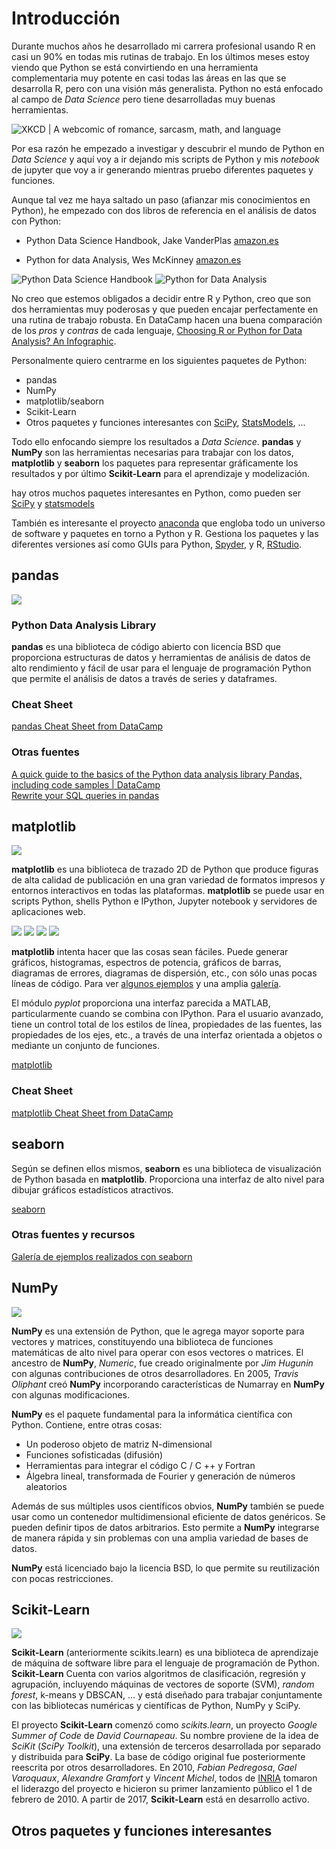 # Introducción

Durante muchos años he desarrollado mi carrera profesional usando R en casi un 90% en todas mis rutinas de trabajo. En los últimos meses estoy viendo que Python se está convirtiendo en una herramienta complementaria muy potente en casi todas las áreas en las que se desarrolla R, pero con una visión más generalista. Python no está enfocado al campo de _Data Science_ pero tiene desarrolladas muy buenas herramientas.

![XKCD | A webcomic of romance, sarcasm, math, and language](https://imgs.xkcd.com/comics/python.png)

Por esa razón he empezado a investigar y descubrir el mundo de Python en _Data Science_ y aquí voy a ir dejando mis scripts de Python y mis _notebook_ de jupyter que voy a ir generando mientras pruebo diferentes paquetes y funciones.

Aunque tal vez me haya saltado un paso (afianzar mis conocimientos en Python), he empezado con dos libros de referencia en el análisis de datos con Python:

  * Python Data Science Handbook, Jake VanderPlas [amazon.es](https://www.amazon.es/Python-Data-Science-Handbook-Techniques/dp/1491912057/)
  
  * Python for data Analysis, Wes McKinney [amazon.es](https://www.amazon.es/Python-Data-Analysis-Wes-McKinney/dp/1491957662)
  
![Python Data Science Handbook](https://images-na.ssl-images-amazon.com/images/I/51MPp7yuZCL._SX389_BO1,204,203,200_.jpg "Python Data Science Handbook") ![Python for Data Analysis](https://images-na.ssl-images-amazon.com/images/I/515XdK-YtFL._SX379_BO1,204,203,200_.jpg "Python for Data Analysis")

No creo que estemos obligados a decidir entre R y Python, creo que son dos herramientas muy poderosas y que pueden encajar perfectamente en una rutina de trabajo robusta. En DataCamp hacen una buena comparación de los _pros_ y _contras_ de cada lenguaje, [Choosing R or Python for Data Analysis? An Infographic](https://www.datacamp.com/community/tutorials/r-or-python-for-data-analysis). 

Personalmente quiero centrarme en los siguientes paquetes de Python:

  * pandas
  * NumPy  
  * matplotlib/seaborn
  * Scikit-Learn
  * Otros paquetes y funciones interesantes con [SciPy](https://www.scipy.org/), [StatsModels](http://www.statsmodels.org/stable/), ...

Todo ello enfocando siempre los resultados a _Data Science_. **pandas** y **NumPy** son las herramientas necesarias para trabajar con los datos, **matplotlib** y **seaborn** los paquetes para representar gráficamente los resultados y por último **Scikit-Learn** para el aprendizaje y modelización.

hay otros muchos paquetes interesantes en Python, como pueden ser [SciPy](https://www.scipy.org/ "SciPy is a Python-based ecosystem of open-source software for mathematics, science, and engineering") y [statsmodels](http://www.statsmodels.org/stable/ "statsmodels is a Python module that provides classes and functions for the estimation of many different statistical models")

También es interesante el proyecto [anaconda](https://www.anaconda.com/) que engloba todo un universo de software y paquetes en torno a Python y R. Gestiona los paquetes y las diferentes versiones así como GUIs para Python, [Spyder](https://spyder-ide.github.io/), y R, [RStudio](https://www.rstudio.com/).

## pandas

![](https://pandas.pydata.org/_static/pandas_logo.png)

### Python Data Analysis Library 

**pandas** es una biblioteca de código abierto con licencia BSD que proporciona estructuras de datos y herramientas de análisis de datos de alto rendimiento y fácil de usar para el lenguaje de programación Python que permite el análisis de datos a través de series y dataframes.

### Cheat Sheet

[pandas Cheat Sheet from DataCamp](https://s3.amazonaws.com/assets.datacamp.com/blog_assets/PandasPythonForDataScience.pdf)

### Otras fuentes

[A quick guide to the basics of the Python data analysis library Pandas, including code samples | DataCamp](https://www.datacamp.com/community/blog/python-pandas-cheat-sheet)  
[Rewrite your SQL queries in pandas](https://www.codementor.io/irinatruong/how-to-rewrite-your-sql-queries-in-pandas-and-more-hoa9l8z4k)

## matplotlib

![](https://matplotlib.org/_static/logo2.png)

**matplotlib** es una biblioteca de trazado 2D de Python que produce figuras de alta calidad de publicación en una gran variedad de formatos impresos y entornos interactivos en todas las plataformas. **matplotlib** se puede usar en scripts Python, shells Python e IPython, Jupyter notebook y servidores de aplicaciones web.

![](https://matplotlib.org/_images/sphx_glr_membrane_thumb.png) ![](https://matplotlib.org/_images/sphx_glr_histogram_thumb.png) ![](https://matplotlib.org/_images/sphx_glr_contour_thumb.png) ![](https://matplotlib.org/_images/sphx_glr_3D_thumb.png)

**matplotlib** intenta hacer que las cosas sean fáciles. Puede generar gráficos, histogramas, espectros de potencia, gráficos de barras, diagramas de errores, diagramas de dispersión, etc., con sólo unas pocas líneas de código. Para ver [algunos ejemplos](https://matplotlib.org/tutorials/introductory/sample_plots.html) y una amplia [galería](https://matplotlib.org/gallery/index.html).

El módulo _pyplot_ proporciona una interfaz parecida a MATLAB, particularmente cuando se combina con IPython. Para el usuario avanzado, tiene un control total de los estilos de línea, propiedades de las fuentes, las propiedades de los ejes, etc., a través de una interfaz orientada a objetos o mediante un conjunto de funciones.

[matplotlib](https://matplotlib.org/)

### Cheat Sheet

[matplotlib Cheat Sheet from DataCamp](https://cdn-images-1.medium.com/max/2000/1*ykxp7OpgBXbRRHgjzSkeCA.png)

## seaborn

Según se definen ellos mismos, **seaborn** es una biblioteca de visualización de Python basada en **matplotlib**. Proporciona una interfaz de alto nivel para dibujar gráficos estadísticos atractivos.

[seaborn](https://seaborn.pydata.org/index.html)

### Otras fuentes y recursos

[Galería de ejemplos realizados con seaborn](https://seaborn.pydata.org/examples/index.html)

## NumPy

![](https://i1.wp.com/www.everythingai.co.in/wp-content/uploads/2018/03/285.jpg?resize=760%2C430)

**NumPy** es una extensión de Python, que le agrega mayor soporte para vectores y matrices, constituyendo una biblioteca de funciones matemáticas de alto nivel para operar con esos vectores o matrices. El ancestro de **NumPy**, _Numeric_, fue creado originalmente por _Jim Hugunin_ con algunas contribuciones de otros desarrolladores. En 2005, _Travis Oliphant_ creó **NumPy** incorporando características de Numarray en **NumPy** con algunas modificaciones.

**NumPy** es el paquete fundamental para la informática científica con Python. Contiene, entre otras cosas:

  * Un poderoso objeto de matriz N-dimensional
  * Funciones sofisticadas (difusión)
  * Herramientas para integrar el código C / C ++ y Fortran
  * Álgebra lineal, transformada de Fourier y generación de números aleatorios

Además de sus múltiples usos científicos obvios, **NumPy** también se puede usar como un contenedor multidimensional eficiente de datos genéricos. Se pueden definir tipos de datos arbitrarios. Esto permite a **NumPy** integrarse de manera rápida y sin problemas con una amplia variedad de bases de datos.

**NumPy** está licenciado bajo la licencia BSD, lo que permite su reutilización con pocas restricciones.

## Scikit-Learn

![](http://i0.wp.com/blog.adeel.io/wp-content/uploads/2016/11/scikit-learn.png?fit=566%2C202)

**Scikit-Learn** (anteriormente scikits.learn) es una biblioteca de aprendizaje de máquina de software libre para el lenguaje de programación de Python. **Scikit-Learn** Cuenta con varios algoritmos de clasificación, regresión y agrupación, incluyendo máquinas de vectores de soporte (SVM), _random forest_, k-means y DBSCAN, ... y está diseñado para trabajar conjuntamente con las bibliotecas numéricas y científicas de Python, NumPy y SciPy.

El proyecto **Scikit-Learn** comenzó como _scikits.learn_, un proyecto _Google Summer of Code_ de _David Cournapeau_. Su nombre proviene de la idea de _SciKit_ (_SciPy Toolkit_), una extensión de terceros desarrollada por separado y distribuida para **SciPy**. La base de código original fue posteriormente reescrita por otros desarrolladores. En 2010, _Fabian Pedregosa_, _Gael Varoquaux_, _Alexandre Gramfort_ y _Vincent Michel_, todos de [INRIA](https://www.inria.fr/en/) tomaron el liderazgo del proyecto e hicieron su primer lanzamiento público el 1 de febrero de 2010. A partir de 2017, **Scikit-Learn** está en desarrollo activo.

## Otros paquetes y funciones interesantes

